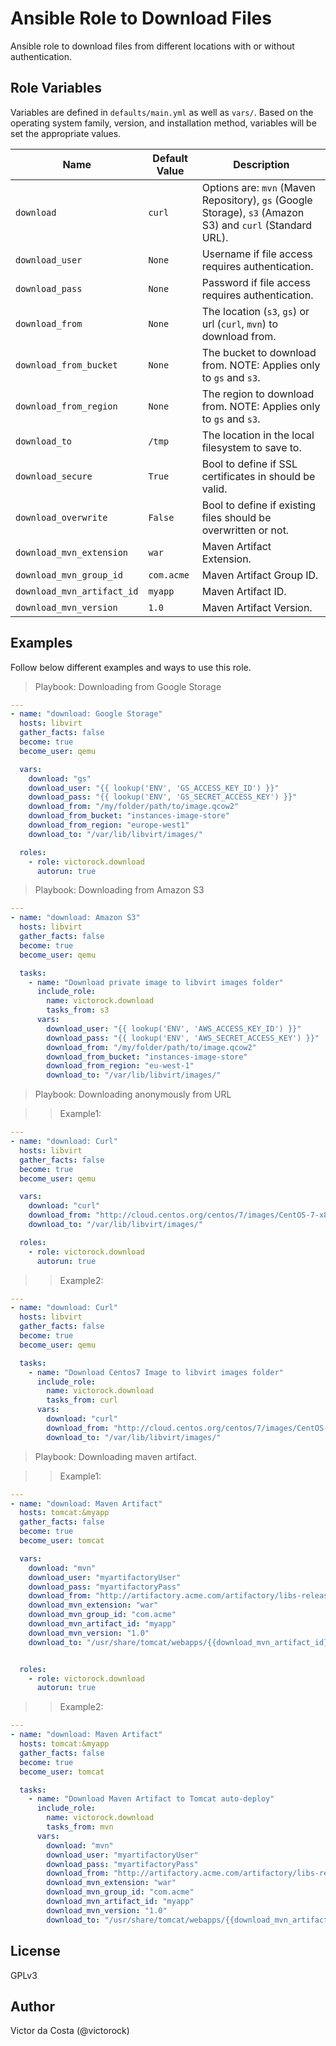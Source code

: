 Ansible Role to Download Files
=========

Ansible role to download files from different locations with or without authentication.

Role Variables
--------------

Variables are defined in `defaults/main.yml` as well as `vars/`. Based on the operating system family, version, and installation method, variables will be set the appropriate values.

| Name              | Default Value       | Description          |
|-------------------|---------------------|----------------------|
| `download` | `curl`  | Options are: `mvn` (Maven Repository), `gs` (Google Storage), `s3` (Amazon S3) and `curl` (Standard URL). |
| `download_user` | `None` | Username if file access requires authentication. |
| `download_pass` | `None` | Password if file access requires authentication. |
| `download_from` | `None` | The location (`s3`, `gs`) or url (`curl`, `mvn`) to download from. |
| `download_from_bucket` | `None` | The bucket to download from. NOTE: Applies only to `gs` and `s3`. |
| `download_from_region` | `None` | The region to download from.  NOTE: Applies only to `gs` and `s3`. |
| `download_to` | `/tmp` | The location in the local filesystem to save to. |
| `download_secure` | `True` | Bool to define if SSL certificates in should be valid. |
| `download_overwrite` | `False` | Bool to define if existing files should be overwritten or not. |
| `download_mvn_extension` | `war` | Maven Artifact Extension. |
| `download_mvn_group_id` | `com.acme` | Maven Artifact Group ID. |
| `download_mvn_artifact_id` | `myapp` | Maven Artifact ID. |
| `download_mvn_version` | `1.0` | Maven Artifact Version. |


Examples
------------

Follow below different examples and ways to use this role.

>Playbook: Downloading from Google Storage

```YAML
---
- name: "download: Google Storage"
  hosts: libvirt
  gather_facts: false
  become: true
  become_user: qemu

  vars:
    download: "gs"
    download_user: "{{ lookup('ENV', 'GS_ACCESS_KEY_ID') }}"
    download_pass: "{{ lookup('ENV', 'GS_SECRET_ACCESS_KEY') }}"
    download_from: "/my/folder/path/to/image.qcow2"
    download_from_bucket: "instances-image-store"
    download_from_region: "europe-west1"
    download_to: "/var/lib/libvirt/images/"

  roles:
    - role: victorock.download
      autorun: true

```

>Playbook: Downloading from Amazon S3

```YAML
---
- name: "download: Amazon S3"
  hosts: libvirt
  gather_facts: false
  become: true
  become_user: qemu

  tasks:
    - name: "Download private image to libvirt images folder"
      include_role:
        name: victorock.download
        tasks_from: s3
      vars:
        download_user: "{{ lookup('ENV', 'AWS_ACCESS_KEY_ID') }}"
        download_pass: "{{ lookup('ENV', 'AWS_SECRET_ACCESS_KEY') }}"
        download_from: "/my/folder/path/to/image.qcow2"
        download_from_bucket: "instances-image-store"
        download_from_region: "eu-west-1"
        download_to: "/var/lib/libvirt/images/"
```

>Playbook: Downloading anonymously from URL

>> Example1:

```YAML
---
- name: "download: Curl"
  hosts: libvirt
  gather_facts: false
  become: true
  become_user: qemu

  vars:
    download: "curl"
    download_from: "http://cloud.centos.org/centos/7/images/CentOS-7-x86_64-GenericCloud.qcow2"
    download_to: "/var/lib/libvirt/images/"

  roles:
    - role: victorock.download
      autorun: true
```

>> Example2:

```YAML
---
- name: "download: Curl"
  hosts: libvirt
  gather_facts: false
  become: true
  become_user: qemu

  tasks:
    - name: "Download Centos7 Image to libvirt images folder"
      include_role:
        name: victorock.download
        tasks_from: curl
      vars:
        download: "curl"
        download_from: "http://cloud.centos.org/centos/7/images/CentOS-7-x86_64-GenericCloud.qcow2"
        download_to: "/var/lib/libvirt/images/"

```


>Playbook: Downloading maven artifact.

>> Example1:

```YAML
---
- name: "download: Maven Artifact"
  hosts: tomcat:&myapp
  gather_facts: false
  become: true
  become_user: tomcat

  vars:
    download: "mvn"
    download_user: "myartifactoryUser"
    download_pass: "myartifactoryPass"
    download_from: "http://artifactory.acme.com/artifactory/libs-release-local"
    download_mvn_extension: "war"
    download_mvn_group_id: "com.acme"
    download_mvn_artifact_id: "myapp"
    download_mvn_version: "1.0"
    download_to: "/usr/share/tomcat/webapps/{{download_mvn_artifact_id}}.{{download_mvn_extension}}"


  roles:
    - role: victorock.download
      autorun: true
```

>> Example2:

```YAML
---
- name: "download: Maven Artifact"
  hosts: tomcat:&myapp
  gather_facts: false
  become: true
  become_user: tomcat

  tasks:
    - name: "Download Maven Artifact to Tomcat auto-deploy"
      include_role:
        name: victorock.download
        tasks_from: mvn
      vars:
        download: "mvn"
        download_user: "myartifactoryUser"
        download_pass: "myartifactoryPass"
        download_from: "http://artifactory.acme.com/artifactory/libs-release-local"
        download_mvn_extension: "war"
        download_mvn_group_id: "com.acme"
        download_mvn_artifact_id: "myapp"
        download_mvn_version: "1.0"
        download_to: "/usr/share/tomcat/webapps/{{download_mvn_artifact_id}}.{{download_mvn_extension}}"

```

License
------------

GPLv3

Author
------------

Victor da Costa (@victorock)
